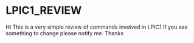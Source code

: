 # LPIC1_REVIEW
Hi
This is a very simple review of commands involved in LPIC1
If you see something to change please notify me.
Thanks
